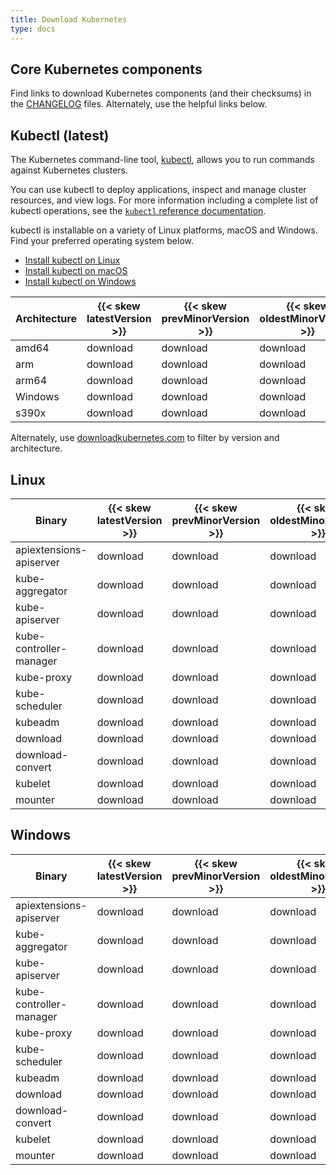 ```yaml
---
title: Download Kubernetes
type: docs
---
```

## Core Kubernetes components

Find links to download Kubernetes components (and their checksums) in the [CHANGELOG](https://github.com/kubernetes/kubernetes/tree/master/CHANGELOG) files. Alternately, use the helpful links below.

## Kubectl (latest)

<!-- overview -->
The Kubernetes command-line tool, [kubectl](/docs/reference/kubectl/kubectl/), allows
you to run commands against Kubernetes clusters.

You can use kubectl to deploy applications, inspect and manage cluster resources,
and view logs. For more information including a complete list of kubectl operations, see the
[`kubectl` reference documentation](/docs/reference/kubectl/).

kubectl is installable on a variety of Linux platforms, macOS and Windows. 
Find your preferred operating system below.

- [Install kubectl on Linux](/docs/tasks/tools/install-kubectl-linux)
- [Install kubectl on macOS](/docs/tasks/tools/install-kubectl-macos)
- [Install kubectl on Windows](/docs/tasks/tools/install-kubectl-windows)

<!-- TODO: update down to the minor patch in the header and add checksum -->
| Architecture | {{< skew latestVersion >}} | {{< skew prevMinorVersion >}} | {{< skew oldestMinorVersion >}} |
|----------|----------|----------|----------|
| amd64   | download  | download    | download   |
| arm  | download  | download  | download  |
| arm64 | download  | download  | download  |
| Windows  | download  | download  | download  |
| s390x | download  | download  | download  |


<!--
{{< download-kubernetes test >}}
{{< download-kubernetes kubectl >}}
 -->

Alternately, use [downloadkubernetes.com](https://www.downloadkubernetes.com/) to filter by version and architecture.

## Linux

| Binary | {{< skew latestVersion >}} | {{< skew prevMinorVersion >}} | {{< skew oldestMinorVersion >}} |
|----------|----------|----------|----------|
| apiextensions-apiserver   | download  | download    | download   |
| kube-aggregator  | download  | download  | download  |
| kube-apiserver | download  | download  | download  |
| kube-controller-manager  | download  | download  | download  |
| kube-proxy | download  | download  | download  |
| kube-scheduler  | download  | download    | download   |
| kubeadm  | download  | download  | download  |
| download | download  | download  | download  |
| download-convert  | download  | download  | download  |
| kubelet | download  | download  | download  |
| mounter | download  | download  | download  |


## Windows

| Binary | {{< skew latestVersion >}} | {{< skew prevMinorVersion >}} | {{< skew oldestMinorVersion >}} |
|----------|----------|----------|----------|
| apiextensions-apiserver   | download  | download    | download   |
| kube-aggregator  | download  | download  | download  |
| kube-apiserver | download  | download  | download  |
| kube-controller-manager  | download  | download  | download  |
| kube-proxy | download  | download  | download  |
| kube-scheduler  | download  | download    | download   |
| kubeadm  | download  | download  | download  |
| download | download  | download  | download  |
| download-convert  | download  | download  | download  |
| kubelet | download  | download  | download  |
| mounter | download  | download  | download  |